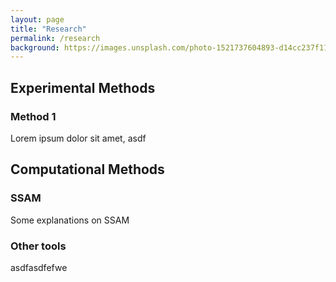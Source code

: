 ```yaml
---
layout: page
title: "Research"
permalink: /research
background: https://images.unsplash.com/photo-1521737604893-d14cc237f11d?ixlib=rb-4.0.3&ixid=MnwxMjA3fDB8MHxwaG90by1wYWdlfHx8fGVufDB8fHx8&auto=format&fit=crop&crop=focalpoint&fp-y=.8&w=2830&h=1500&q=80&blend=111827&sat=-100&exp=15&blend-mode=multiply
---
```


## Experimental Methods

### Method 1

Lorem ipsum dolor sit amet, asdf

## Computational Methods

### SSAM

Some explanations on SSAM

### Other tools

asdfasdfefwe